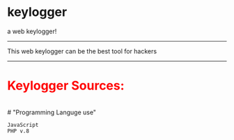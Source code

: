 # keylogger
a web keylogger!

***
This web keylogger can be the best tool for hackers
***

<h1 style="color: red;">
Keylogger Sources:
</h1>
<br>
# "Programming Languge use"
<br>

```
JavaScript
PHP v.8
```
<br>
